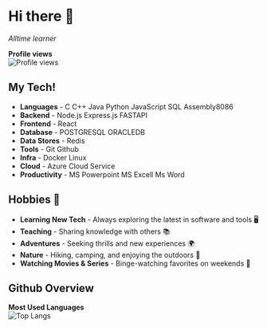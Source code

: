 # Hi there 👋

*Alltime learner*

**Profile views**  
![Profile views](https://komarev.com/ghpvc/?username=yourusername&color=blue)

## My Tech!

- **Languages** - C C++ Java Python JavaScript SQL Assembly8086
- **Backend** - Node.js Express.js FASTAPI
- **Frontend** - React
- **Database** - POSTGRESQL ORACLEDB 
- **Data Stores** - Redis
- **Tools** - Git Github 
- **Infra** - Docker Linux
- **Cloud** - Azure Cloud Service
- **Productivity** - MS Powerpoint MS Excell Ms Word

## Hobbies 🎉

- **Learning New Tech** - Always exploring the latest in software and tools 🖥️
- **Teaching** - Sharing knowledge with others 📚
- **Adventures** - Seeking thrills and new experiences 🌍
- **Nature** - Hiking, camping, and enjoying the outdoors 🌳
- **Watching Movies & Series** - Binge-watching favorites on weekends 🍿

## Github Overview

**Most Used Languages**  
![Top Langs](https://github-readme-stats.vercel.app/api/top-langs/?username=yourusername&layout=compact&theme=radical)
<!--
**EnayetAlvee/EnayetAlvee** is a ✨ _special_ ✨ repository because its `README.md` (this file) appears on your GitHub profile.

Here are some ideas to get you started:

- 🔭 I’m currently working on ...
- 🌱 I’m currently learning ...
- 👯 I’m looking to collaborate on ...
- 🤔 I’m looking for help with ...
- 💬 Ask me about ...
- 📫 How to reach me: ...
- 😄 Pronouns: ...
- ⚡ Fun fact: ...
-->
